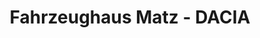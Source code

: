 ---
title: "Fahrzeughaus Matz - DACIA"
url: /obernkirchen/fahrzeughaus-matz-dacia/
shop: Autohaus
---